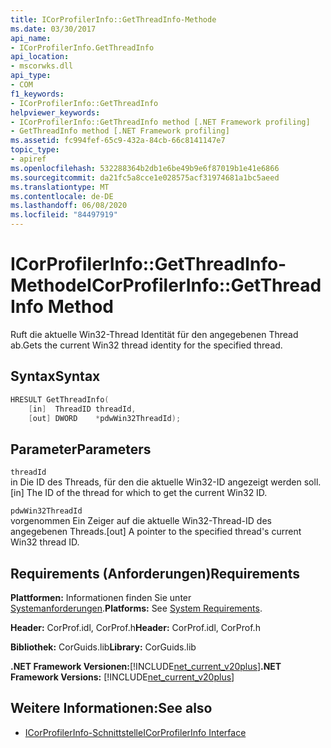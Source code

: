 ```yaml
---
title: ICorProfilerInfo::GetThreadInfo-Methode
ms.date: 03/30/2017
api_name:
- ICorProfilerInfo.GetThreadInfo
api_location:
- mscorwks.dll
api_type:
- COM
f1_keywords:
- ICorProfilerInfo::GetThreadInfo
helpviewer_keywords:
- ICorProfilerInfo::GetThreadInfo method [.NET Framework profiling]
- GetThreadInfo method [.NET Framework profiling]
ms.assetid: fc994fef-65c9-432a-84cb-66c8141147e7
topic_type:
- apiref
ms.openlocfilehash: 532288364b2db1e6be49b9e6f87019b1e41e6866
ms.sourcegitcommit: da21fc5a8cce1e028575acf31974681a1bc5aeed
ms.translationtype: MT
ms.contentlocale: de-DE
ms.lasthandoff: 06/08/2020
ms.locfileid: "84497919"
---
```

# <a name="icorprofilerinfogetthreadinfo-method"></a><span data-ttu-id="9adef-102">ICorProfilerInfo::GetThreadInfo-Methode</span><span class="sxs-lookup"><span data-stu-id="9adef-102">ICorProfilerInfo::GetThreadInfo Method</span></span>
<span data-ttu-id="9adef-103">Ruft die aktuelle Win32-Thread Identität für den angegebenen Thread ab.</span><span class="sxs-lookup"><span data-stu-id="9adef-103">Gets the current Win32 thread identity for the specified thread.</span></span>  
  
## <a name="syntax"></a><span data-ttu-id="9adef-104">Syntax</span><span class="sxs-lookup"><span data-stu-id="9adef-104">Syntax</span></span>  
  
```cpp  
HRESULT GetThreadInfo(  
    [in]  ThreadID threadId,  
    [out] DWORD    *pdwWin32ThreadId);  
```  
  
## <a name="parameters"></a><span data-ttu-id="9adef-105">Parameter</span><span class="sxs-lookup"><span data-stu-id="9adef-105">Parameters</span></span>  
 `threadId`  
 <span data-ttu-id="9adef-106">in Die ID des Threads, für den die aktuelle Win32-ID angezeigt werden soll.</span><span class="sxs-lookup"><span data-stu-id="9adef-106">[in] The ID of the thread for which to get the current Win32 ID.</span></span>  
  
 `pdwWin32ThreadId`  
 <span data-ttu-id="9adef-107">vorgenommen Ein Zeiger auf die aktuelle Win32-Thread-ID des angegebenen Threads.</span><span class="sxs-lookup"><span data-stu-id="9adef-107">[out] A pointer to the specified thread's current Win32 thread ID.</span></span>  
  
## <a name="requirements"></a><span data-ttu-id="9adef-108">Requirements (Anforderungen)</span><span class="sxs-lookup"><span data-stu-id="9adef-108">Requirements</span></span>  
 <span data-ttu-id="9adef-109">**Plattformen:** Informationen finden Sie unter [Systemanforderungen](../../get-started/system-requirements.md).</span><span class="sxs-lookup"><span data-stu-id="9adef-109">**Platforms:** See [System Requirements](../../get-started/system-requirements.md).</span></span>  
  
 <span data-ttu-id="9adef-110">**Header:** CorProf.idl, CorProf.h</span><span class="sxs-lookup"><span data-stu-id="9adef-110">**Header:** CorProf.idl, CorProf.h</span></span>  
  
 <span data-ttu-id="9adef-111">**Bibliothek:** CorGuids.lib</span><span class="sxs-lookup"><span data-stu-id="9adef-111">**Library:** CorGuids.lib</span></span>  
  
 <span data-ttu-id="9adef-112">**.NET Framework Versionen:**[!INCLUDE[net_current_v20plus](../../../../includes/net-current-v20plus-md.md)]</span><span class="sxs-lookup"><span data-stu-id="9adef-112">**.NET Framework Versions:** [!INCLUDE[net_current_v20plus](../../../../includes/net-current-v20plus-md.md)]</span></span>  
  
## <a name="see-also"></a><span data-ttu-id="9adef-113">Weitere Informationen:</span><span class="sxs-lookup"><span data-stu-id="9adef-113">See also</span></span>

- [<span data-ttu-id="9adef-114">ICorProfilerInfo-Schnittstelle</span><span class="sxs-lookup"><span data-stu-id="9adef-114">ICorProfilerInfo Interface</span></span>](icorprofilerinfo-interface.md)
